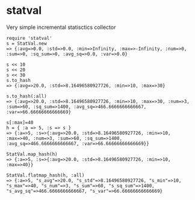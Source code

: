 statval
=======

Very simple incremental statisctics collector

    require 'statval'
    s = StatVal.new
    => {:avg=>0.0, :std=>0.0, :min=>Infinity, :max=>-Infinity, :num=>0, :sum=>0, :sq_sum=>0, :avg_sq=>0.0, :var=>0.0}

    s << 10
    s << 20
    s << 30
    s.to_hash
    => {:avg=>20.0, :std=>8.16496580927726, :min=>10, :max=>30}

    s.to_hash(:all)
    => {:avg=>20.0, :std=>8.16496580927726, :min=>10, :max=>30, :num=>3, :sum=>60, :sq_sum=>1400, :avg_sq=>466.6666666666667, :var=>66.66666666666669}

    s[:max]=40
    h = { :a => 5, :s => s }
    => {:a=>5, :s=>{:avg=>20.0, :std=>8.16496580927726, :min=>10, :max=>40, :num=>3, :sum=>60, :sq_sum=>1400, :avg_sq=>466.6666666666667, :var=>66.66666666666669}}

    StatVal.map_hash(h)
    => {:a=>5, :s=>{:avg=>20.0, :std=>8.16496580927726, :min=>10, :max=>40}}

    StatVal.flatmap_hash(h, :all)
    => {:a=>5, "s_avg"=>20.0, "s_std"=>8.16496580927726, "s_min"=>10, "s_max"=>40, "s_num"=>3, "s_sum"=>60, "s_sq_sum"=>1400, "s_avg_sq"=>466.6666666666667, "s_var"=>66.66666666666669}

